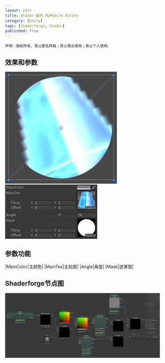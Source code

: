 ```yaml
---
layout: post
title: Shader-旋转-MyMobile Rotato
category: [Unity]
tags: [shaderforge, Shader]
published: True
---
```



`声明：版权所有，禁止匿名转载；禁止商业使用；禁止个人使用。`


## 效果和参数 ##

<left>
	<img src="/public/img/Shader-旋转/1.png">
	<img src="/public/img/Shader-旋转/2.png">
	</left>

	
## 参数功能 ##

|MainColor|主颜色|
|MainTex|主贴图|
|Angle|角度|
|Mask|遮罩图|


## Shaderforge节点图 ##

<left>
	<img src="/public/img/Shader-旋转/节点图.png">
	</left>
